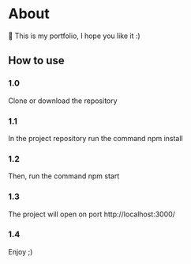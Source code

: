 # About
:rocket: This is my portfolio, I hope you like it :)

## How to use
### 1.0
Clone or download the repository
### 1.1
In the project repository run the command npm install
### 1.2
Then, run the command npm start
### 1.3
The project will open on port http://localhost:3000/
### 1.4
Enjoy ;)
